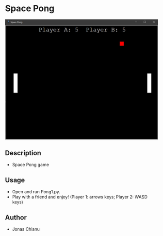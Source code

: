 # Space Pong

![](images/pong.JPG)

## Description
* Space Pong game

## Usage
* Open and run Pong1.py.
* Play with a friend and enjoy!
(Player 1: arrows keys; Player 2: WASD keys)

## Author
* Jonas Chianu